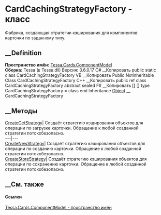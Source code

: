 # CardCachingStrategyFactory - класс
Фабрика, создающая стратегии кэширования для компонентов карточки по заданному
типу.
## __Definition
 **Пространство имён:**
[Tessa.Cards.ComponentModel](N_Tessa_Cards_ComponentModel.htm)  
 **Сборка:** Tessa (в Tessa.dll) Версия: 3.6.0.17
C# __Копировать
     public static class CardCachingStrategyFactory
VB __Копировать
     Public NotInheritable Class CardCachingStrategyFactory
C++ __Копировать
     public ref class CardCachingStrategyFactory abstract sealed
F# __Копировать
     [<AbstractClassAttribute>]
    [<SealedAttribute>]
    type CardCachingStrategyFactory = class end
Inheritance
    [Object](https://learn.microsoft.com/dotnet/api/system.object) __ CardCachingStrategyFactory
##  __Методы
[CreateGetStrategy](M_Tessa_Cards_ComponentModel_CardCachingStrategyFactory_CreateGetStrategy.htm)|
Создаёт стратегию кэширования объектов для операции по загрузке карточки.
Обращение к любой созданной стратегии потокобезопасно.  
---|---  
[CreateNewStrategy](M_Tessa_Cards_ComponentModel_CardCachingStrategyFactory_CreateNewStrategy.htm)|
Создаёт стратегию кэширования объектов для операции по созданию карточки.
Обращение к любой созданной стратегии потокобезопасно.  
[CreateStoreStrategy](M_Tessa_Cards_ComponentModel_CardCachingStrategyFactory_CreateStoreStrategy.htm)|
Создаёт стратегию кэширования объектов для операции по сохранению карточки.
Обращение к любой созданной стратегии потокобезопасно.  
## __См. также
#### Ссылки
[Tessa.Cards.ComponentModel - пространство
имён](N_Tessa_Cards_ComponentModel.htm)
